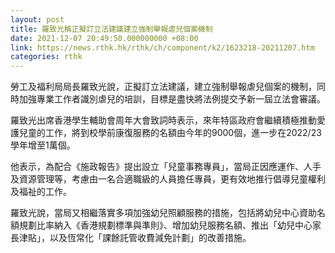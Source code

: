 ```yaml
---
layout: post
title: 羅致光稱正擬訂立法建議建立強制舉報虐兒個案機制
date: 2021-12-07 20:49:50.000000000 +08:00
link: https://news.rthk.hk/rthk/ch/component/k2/1623218-20211207.htm
categories: rthk
---
```


勞工及福利局局長羅致光說，正擬訂立法建議，建立強制舉報虐兒個案的機制，同時加強專業工作者識別虐兒的培訓，目標是盡快將法例提交予新一屆立法會審議。

羅致光出席香港學生輔助會周年大會致詞時表示，來年特區政府會繼續積極推動愛護兒童的工作，將到校學前康復服務的名額由今年的9000個，進一步在2022/23學年增至1萬個。

他表示，為配合《施政報告》提出設立「兒童事務專員」，當局正因應運作、人手及資源管理等，考慮由一名合適職級的人員擔任專員，更有效地推行倡導兒童權利及福祉的工作。

羅致光說，當局又相繼落實多項加強幼兒照顧服務的措施，包括將幼兒中心資助名額規劃比率納入《香港規劃標準與準則》、增加幼兒服務名額、推出「幼兒中心家長津貼」，以及恆常化「課餘託管收費減免計劃」的改善措施。
